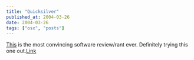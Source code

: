 ```yaml
---
title: "Quicksilver"
published_at: 2004-03-26
date: 2004-03-26
tags: ["osx", "posts"]
---
```

[This](http://whatdoiknow.org/archives/001601.shtml) is the most convincing software review/rant ever. Definitely trying this one out.[Link](http://whatdoiknow.org/archives/001601.shtml)